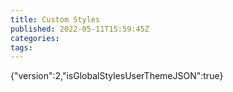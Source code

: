 ```yaml
---
title: Custom Styles
published: 2022-05-11T15:59:45Z
categories: 
tags: 
---
```


{"version":2,"isGlobalStylesUserThemeJSON":true}

